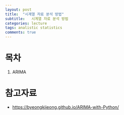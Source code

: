 ```yaml
---
layout: post
title:  "시계열 자료 분석 방법"
subtitle:   시계열 자료 분석 방법
categories: lecture
tags: analistic statistics
comments: true
---
```


# 목차
1. ARIMA
# 참고자료
- https://byeongkijeong.github.io/ARIMA-with-Python/
